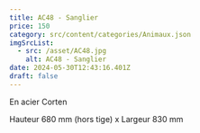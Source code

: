 ```yaml
---
title: AC48 - Sanglier
price: 150
category: src/content/categories/Animaux.json
imgSrcList:
  - src: /asset/AC48.jpg
    alt: AC48 - Sanglier
date: 2024-05-30T12:43:16.401Z
draft: false
---
```


En acier Corten

Hauteur 680 mm (hors tige) x Largeur 830 mm
